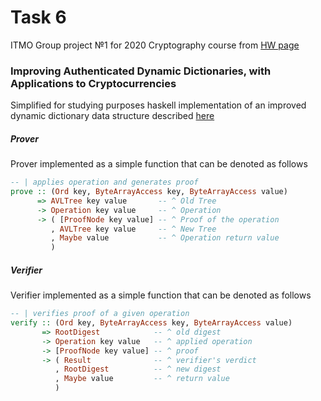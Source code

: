 # Task 6
ITMO Group project №1 for 2020 Cryptography course from 
[HW page](http://neerc.ifmo.ru/teaching/crypto/year2018/tasks/task6.html)

### Improving Authenticated Dynamic Dictionaries, with Applications to Cryptocurrencies

Simplified for studying purposes haskell implementation of 
an improved dynamic dictionary data structure
described [here](https://eprint.iacr.org/2016/994.pdf)

##### Prover
Prover implemented as a simple function that can be denoted as follows

```Haskell
-- | applies operation and generates proof
prove :: (Ord key, ByteArrayAccess key, ByteArrayAccess value)
      => AVLTree key value       -- ^ Old Tree
      -> Operation key value     -- ^ Operation
      -> ( [ProofNode key value] -- ^ Proof of the operation
         , AVLTree key value     -- ^ New Tree
         , Maybe value           -- ^ Operation return value
         )
```
##### Verifier
Verifier implemented as a simple function that can be denoted as follows

```Haskell
-- | verifies proof of a given operation
verify :: (Ord key, ByteArrayAccess key, ByteArrayAccess value)
       => RootDigest            -- ^ old digest
       -> Operation key value   -- ^ applied operation
       -> [ProofNode key value] -- ^ proof
       -> ( Result              -- ^ verifier's verdict
          , RootDigest          -- ^ new digest
          , Maybe value         -- ^ return value
          )
```